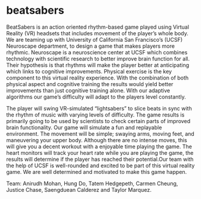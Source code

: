 # beatsabers
BeatSabers is an action oriented rhythm-based game played using Virtual Reality (VR) headsets that includes movement of the player’s whole body. We are teaming up with University of California San Francisco’s (UCSF) Neuroscape department, to design a game that makes players more rhythmic. Neuroscape is a neuroscience center at UCSF which combines technology with scientific research to better improve brain function for all. Their hypothesis is that rhythms will make the player better at anticipating which links to cognitive improvements. Physical exercise is the key component to this virtual reality experience. With the combination of both physical aspect and cognitive training the results would yield better improvements than just cognitive training alone. With our adaptive algorithms our game’s difficulty will adapt to the players level constantly.

The player will swing VR-simulated “lightsabers” to slice beats in sync with the rhythm of music with varying levels of difficulty. The game results is primarily going to be used by scientists to check certain parts of improved brain functionality. Our game will simulate a fun and replayable environment. The movement will be simple; swaying arms, moving feet, and maneuvering your upper body. Although there are no intense moves, this will give you a decent workout with a enjoyable time playing the game. The heart monitors will track your heart rate while you are playing the game, the results will determine if the player has reached their potential.Our team with the help of UCSF is well-rounded and excited to be part of this virtual reality game. We are well determined and motivated to make this game happen.

Team:
Anirudh Mohan, Hung Do, Tatem Hedgepeth, Carmen Cheung, Justice Chase, Saengduean Calderez and Taylor Marquez.